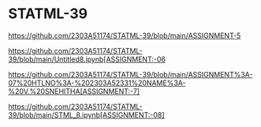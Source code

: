 # STATML-39
https://github.com/2303A51174/STATML-39/blob/main/ASSIGNMENT-5 

https://github.com/2303A51174/STATML-39/blob/main/Untitled8.ipynb[ASSIGNMENT:-06

https://github.com/2303A51174/STATML-39/blob/main/ASSIGNMENT%3A-07%20HTLNO%3A-%202303A52331%20NAME%3A-%20V.%20SNEHITHA[ASSIGNMENT:-7]

https://github.com/2303A51174/STATML-39/blob/main/STML_8.ipynb[ASSIGNMENT:-08]




